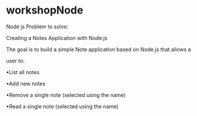 # workshopNode
Node js
Problem to solve:

Creating a Notes Application with Node.js

The goal is to build a simple Note application based on Node.js that allows a

user to:

•List all notes

•Add new notes

•Remove a single note (selected using the name)

•Read a single note (selected using the name)
